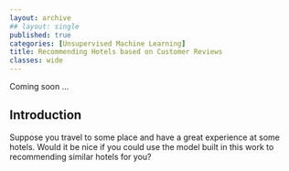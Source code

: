 ```yaml
---
layout: archive
## layout: single
published: true
categories: [Unsupervised Machine Learning]
title: Recommending Hotels based on Customer Reviews
classes: wide
---
```


Coming soon ...


## Introduction
Suppose you travel to some place and have a great experience at some hotels. Would it be nice if you could use the model built in this work to recommending similar hotels for you?
